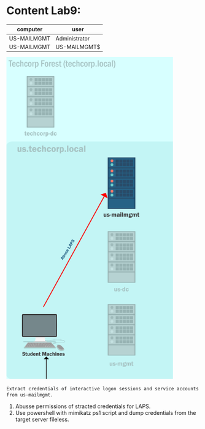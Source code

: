 # Content Lab9:

| computer | user |
| ------- | ------ |
| US-MAILMGMT | Administrator |
| US-MAILMGMT | US-MAILMGMT$ |

![us_mail-mgmt](us_mail-mgmt.png)

```
Extract credentials of interactive logon sessions and service accounts from us-mailmgmt.
```
  1. Abusse permissions of stracted credentials for LAPS.
  2. Use powershell with mimikatz ps1 script and dump credentials from the target server fileless.

